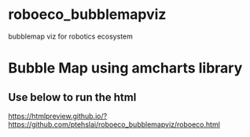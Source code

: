 # roboeco_bubblemapviz
bubblemap viz for robotics ecosystem


# Bubble Map using amcharts library


## Use below to run the html

https://htmlpreview.github.io/?https://github.com/ptehslai/roboeco_bubblemapviz/roboeco.html

